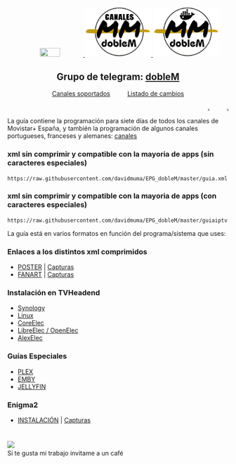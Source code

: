 <p align="center">
  <a href="https://github.com/davidmuma/EPG_dobleM"> <img src="https://raw.githubusercontent.com/davidmuma/EPG_dobleM/master/Images/logo_dobleM.png" width="30%" height="30%"> </a>
  <a href="https://github.com/davidmuma/Canales_dobleM"> <img src="https://raw.githubusercontent.com/davidmuma/Canales_dobleM/master/Images/logo_dobleM.png" width="30%" height="30%"> </a>
  <a href="https://github.com/davidmuma/Docker_dobleM"> <img src="https://raw.githubusercontent.com/davidmuma/Docker_dobleM/master/Images/logo_dobleM.png" width="30%" height="30%"> </a>
</p>

<h2 align="center">
  Grupo de telegram: <a href="https://tttttt.me/EPG_dobleM">dobleM</a>
</h2>

<p align="center">
<a href="https://github.com/davidmuma/EPG_dobleM/blob/master/Varios/Canales_soportados.txt">Canales soportados</a>
&nbsp&nbsp&nbsp&nbsp&nbsp&nbsp&nbsp&nbsp
<a href="https://github.com/davidmuma/EPG_dobleM/blob/master/Varios/changelog.md">Listado de cambios</a>
</p>

<p align="right">
<a href="https://github.com/davidmuma/EPG_dobleM/blob/master/Varios/WG++LOG.txt">.</a>
&nbsp&nbsp&nbsp&nbsp&nbsp&nbsp&nbsp&nbsp
<a href="https://github.com/davidmuma/EPG_dobleM/blob/master/Varios/WG++old.txt">.</a>
</p>


La guía contiene la programación para siete días de todos los canales de Movistar+ España, y también la programación de algunos canales portugueses, franceses y alemanes: <a href="https://github.com/davidmuma/EPG_dobleM/blob/master/Varios/Canales_soportados.txt">canales</a>

### xml sin comprimir y compatible con la mayoria de apps (sin caracteres especiales)
```
https://raw.githubusercontent.com/davidmuma/EPG_dobleM/master/guia.xml
```
### xml sin comprimir y compatible con la mayoria de apps (con caracteres especiales)
```
https://raw.githubusercontent.com/davidmuma/EPG_dobleM/master/guiaiptv.xml
```
La guía está en varios formatos en función del programa/sistema que uses:

### Enlaces a los distintos xml comprimidos
- [POSTER](https://github.com/davidmuma/EPG_dobleM/blob/master/Varios/XMLposter.md) | [Capturas](https://github.com/davidmuma/EPG_dobleM/blob/master/Varios/capturasP.md)
- [FANART](https://github.com/davidmuma/EPG_dobleM/blob/master/Varios/XMLfanart.md) | [Capturas](https://github.com/davidmuma/EPG_dobleM/blob/master/Varios/capturasF.md)

### Instalación en TVHeadend
- [Synology](https://github.com/davidmuma/EPG_dobleM/blob/master/Varios/tvhsyno.md)
- [Linux](https://github.com/davidmuma/EPG_dobleM/blob/master/Varios/tvhlinux.md)
- [CoreElec](https://github.com/davidmuma/EPG_dobleM/blob/master/Varios/tvhcore.md)
- [LibreElec / OpenElec](https://github.com/davidmuma/EPG_dobleM/blob/master/Varios/tvhlibre.md)
- [AlexElec](https://github.com/davidmuma/EPG_dobleM/blob/master/Varios/tvhalex.md)

### Guías Especiales
- [PLEX](https://github.com/davidmuma/EPG_dobleM/blob/master/Varios/XMLplex.md)
- [EMBY](https://github.com/davidmuma/EPG_dobleM/blob/master/Varios/XMLemby.md)
- [JELLYFIN](https://github.com/davidmuma/EPG_dobleM/blob/master/Varios/XMLjelly.md)

### Enigma2
- [INSTALACIÓN](https://github.com/davidmuma/Canales_dobleM/blob/master/Varios/INSenigma2.md) | [Capturas](https://github.com/davidmuma/EPG_dobleM/blob/master/Varios/capturasE.md)
#

<a href="https://www.paypal.me/EPGdobleM"><img src="http://www.webgrabplus.com/sites/default/files/styles/thumbnail/public/badges/donation.png" style="height: auto !important;width: auto !important;" ></a>  
Si te gusta mi trabajo invítame a un café

#
